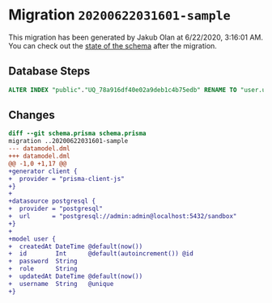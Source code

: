 # Migration `20200622031601-sample`

This migration has been generated by Jakub Olan at 6/22/2020, 3:16:01 AM.
You can check out the [state of the schema](./schema.prisma) after the migration.

## Database Steps

```sql
ALTER INDEX "public"."UQ_78a916df40e02a9deb1c4b75edb" RENAME TO "user.username"
```

## Changes

```diff
diff --git schema.prisma schema.prisma
migration ..20200622031601-sample
--- datamodel.dml
+++ datamodel.dml
@@ -1,0 +1,17 @@
+generator client {
+  provider = "prisma-client-js"
+}
+
+datasource postgresql {
+  provider = "postgresql"
+  url      = "postgresql://admin:admin@localhost:5432/sandbox"
+}
+
+model user {
+  createdAt DateTime @default(now())
+  id        Int      @default(autoincrement()) @id
+  password  String
+  role      String
+  updatedAt DateTime @default(now())
+  username  String   @unique
+}
```


